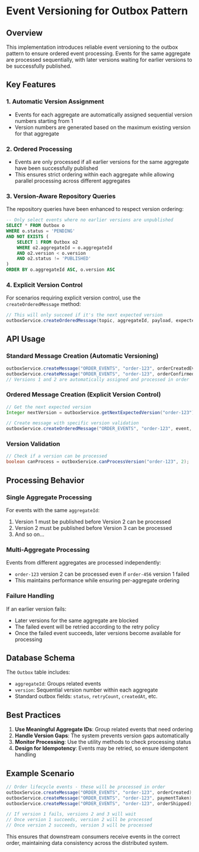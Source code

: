 # Event Versioning for Outbox Pattern

## Overview

This implementation introduces reliable event versioning to the outbox pattern to ensure ordered event processing. Events for the same aggregate are processed sequentially, with later versions waiting for earlier versions to be successfully published.

## Key Features

### 1. Automatic Version Assignment
- Events for each aggregate are automatically assigned sequential version numbers starting from 1
- Version numbers are generated based on the maximum existing version for that aggregate

### 2. Ordered Processing
- Events are only processed if all earlier versions for the same aggregate have been successfully published
- This ensures strict ordering within each aggregate while allowing parallel processing across different aggregates

### 3. Version-Aware Repository Queries
The repository queries have been enhanced to respect version ordering:

```sql
-- Only select events where no earlier versions are unpublished
SELECT * FROM Outbox o
WHERE o.status = 'PENDING'
AND NOT EXISTS (
    SELECT 1 FROM Outbox o2 
    WHERE o2.aggregateId = o.aggregateId 
    AND o2.version < o.version 
    AND o2.status != 'PUBLISHED'
)
ORDER BY o.aggregateId ASC, o.version ASC
```

### 4. Explicit Version Control
For scenarios requiring explicit version control, use the `createOrderedMessage` method:

```java
// This will only succeed if it's the next expected version
outboxService.createOrderedMessage(topic, aggregateId, payload, expectedVersion);
```

## API Usage

### Standard Message Creation (Automatic Versioning)
```java
outboxService.createMessage("ORDER_EVENTS", "order-123", orderCreatedEvent);
outboxService.createMessage("ORDER_EVENTS", "order-123", orderConfirmedEvent);
// Versions 1 and 2 are automatically assigned and processed in order
```

### Ordered Message Creation (Explicit Version Control)
```java
// Get the next expected version
Integer nextVersion = outboxService.getNextExpectedVersion("order-123");

// Create message with specific version validation
outboxService.createOrderedMessage("ORDER_EVENTS", "order-123", event, nextVersion);
```

### Version Validation
```java
// Check if a version can be processed
boolean canProcess = outboxService.canProcessVersion("order-123", 2);
```

## Processing Behavior

### Single Aggregate Processing
For events with the same `aggregateId`:
1. Version 1 must be published before Version 2 can be processed
2. Version 2 must be published before Version 3 can be processed
3. And so on...

### Multi-Aggregate Processing
Events from different aggregates are processed independently:
- `order-123` version 2 can be processed even if `order-456` version 1 failed
- This maintains performance while ensuring per-aggregate ordering

### Failure Handling
If an earlier version fails:
- Later versions for the same aggregate are blocked
- The failed event will be retried according to the retry policy
- Once the failed event succeeds, later versions become available for processing

## Database Schema

The `Outbox` table includes:
- `aggregateId`: Groups related events
- `version`: Sequential version number within each aggregate
- Standard outbox fields: `status`, `retryCount`, `createdAt`, etc.

## Best Practices

1. **Use Meaningful Aggregate IDs**: Group related events that need ordering
2. **Handle Version Gaps**: The system prevents version gaps automatically
3. **Monitor Processing**: Use the utility methods to check processing status
4. **Design for Idempotency**: Events may be retried, so ensure idempotent handling

## Example Scenario

```java
// Order lifecycle events - these will be processed in order
outboxService.createMessage("ORDER_EVENTS", "order-123", orderCreated);    // Version 1
outboxService.createMessage("ORDER_EVENTS", "order-123", paymentTaken);    // Version 2
outboxService.createMessage("ORDER_EVENTS", "order-123", orderShipped);    // Version 3

// If version 1 fails, versions 2 and 3 will wait
// Once version 1 succeeds, version 2 will be processed
// Once version 2 succeeds, version 3 will be processed
```

This ensures that downstream consumers receive events in the correct order, maintaining data consistency across the distributed system. 